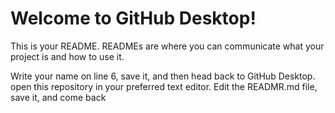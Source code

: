 # Welcome to GitHub Desktop!

This is your README. READMEs are where you can communicate what your project is and how to use it.

Write your name on line 6, save it, and then head back to GitHub Desktop.
open this repository in your preferred text editor. Edit the READMR.md file, save it, and come back